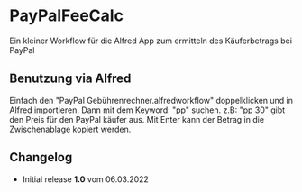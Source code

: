 # PayPalFeeCalc

Ein kleiner Workflow für die Alfred App zum ermitteln des Käuferbetrags bei PayPal

## Benutzung via Alfred

Einfach den "PayPal Gebührenrechner.alfredworkflow" doppelklicken und in Alfred importieren. Dann mit dem Keyword: "pp" suchen. z.B: "pp 30" gibt den Preis für den PayPal käufer aus. Mit Enter kann der Betrag in die Zwischenablage kopiert werden.

## Changelog

- Initial release **1.0** vom 06.03.2022
